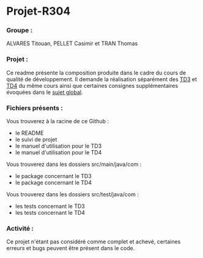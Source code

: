 # Projet-R304

### Groupe : 
ALVARES Titouan, PELLET Casimir et TRAN Thomas 

### Projet :
Ce readme présente la composition produite dans le cadre du cours de qualité de développement. Il demande la réalisation séparément des [TD3]([https://docs.framasoft.org/fr/grav/](https://mickael-martin-nevot.com/univ-amu/iut/but-informatique/qualite-de-developpement/s45-td3-java-cas-pratique.pdf)) et [TD4]([https://mickael-martin-nevot.com/univ-amu/iut/but-informatique/qualite-de-developpement/s45-td4-algorithmique-avancee.pdf]) du même cours ainsi que certaines consignes supplémentaires évoquées dans le [sujet global]([https://mickael-martin-nevot.com/univ-amu/iut/but-informatique/qualite-de-developpement/s45-projet.pdf]).

### Fichiers présents : 
Vous trouverez à la racine de ce Github :
* le README
* le suivi de projet
* le manuel d'utilisation pour le TD3
* le manuel d'utilisation pour le TD4

Vous trouverez dans les dossiers src/main/java/com : 
* le package concernant le TD3
* le package concernant le TD4

Vous trouverez dans les dossiers src/test/java/com : 
* les tests concernant le TD3
* les tests concernant le TD4

### Activité :
Ce projet n'étant pas considéré comme complet et achevé, certaines erreurs et bugs peuvent être présent dans le code.
